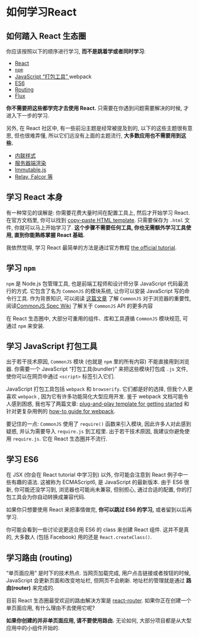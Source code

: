 # 如何学习React

## 如何踏入 React 生态圈

你应该按照以下的顺序进行学习, **而不是跳着学或者同时学习**:

- [React](https://github.com/petehunt/react-howto/blob/master/README-zh.md#user-content-%E5%AD%A6%E4%B9%A0-react-%E6%9C%AC%E8%BA%AB)
- [`npm`](https://github.com/petehunt/react-howto/blob/master/README-zh.md#user-content-%E5%AD%A6%E4%B9%A0-npm)
- [JavaScript “打包工具” ](https://github.com/petehunt/react-howto/blob/master/README-zh.md#user-content-%E5%AD%A6%E4%B9%A0-javascript-%E6%89%93%E5%8C%85%E5%B7%A5%E5%85%B7) webpack
- [ES6](https://github.com/petehunt/react-howto/blob/master/README-zh.md#user-content-%E5%AD%A6%E4%B9%A0-es6)
- [Routing](https://github.com/petehunt/react-howto/blob/master/README-zh.md#user-content-%E5%AD%A6%E4%B9%A0%E8%B7%AF%E7%94%B1-routing)
- [Flux](https://github.com/petehunt/react-howto/blob/master/README-zh.md#user-content-%E5%AD%A6%E4%B9%A0-flux)

**你不需要把这些都学完才去使用 React.** 只需要在你遇到问题需要解决的时候, 才进入下一步的学习.

另外, 在 React 社区中, 有一些前沿主题是经常被提及到的, 以下的这些主题很有意思, 但也很难弄懂, 所以它们远没有上面的主题流行, **大多数应用也不需要用到这些.**

- [内联样式](https://github.com/petehunt/react-howto/blob/master/README-zh.md#user-content-%E5%AD%A6%E4%B9%A0%E5%86%85%E8%81%94%E6%A0%B7%E5%BC%8F)
- [服务器端渲染](https://github.com/petehunt/react-howto/blob/master/README-zh.md#user-content-%E5%AD%A6%E4%B9%A0%E6%9C%8D%E5%8A%A1%E5%99%A8%E7%AB%AF%E6%B8%B2%E6%9F%93)
- [Immutable.js](https://github.com/petehunt/react-howto/blob/master/README-zh.md#user-content-%E5%AD%A6%E4%B9%A0-immutablejs)
- [Relay, Falcor 等](https://github.com/petehunt/react-howto/blob/master/README-zh.md#user-content-%E5%AD%A6%E4%B9%A0-relay-falcor-%E7%AD%89)



## 学习 React 本身

有一种常见的误解是: 你需要花费大量时间在配置工具上, 然后才开始学习 React. 在官方文档里, 你可以找到 [copy-paste HTML template](https://facebook.github.io/react/docs/getting-started.html#quick-start-without-npm). 只需要保存为 `.html` 文件, 你就可以马上开始学习了. **这个步骤不需要任何工具, 你也无需额外学习工具使用, 直到你能熟练掌握 React 基础.**

我依然觉得, 学习 React 最简单的方法是通过官方教程 [the official tutorial](https://facebook.github.io/react/docs/tutorial.html).

## 学习 `npm`

`npm` 是 Node.js 包管理工具, 也是前端工程师和设计师分享 JavaScript 代码最流行的方式. 它包含了名为 `CommonJS` 的模块系统, 让你可以安装 JavaScript 写的命令行工具. 作为背景知识, 可以阅读 [这篇文章](http://0fps.net/2013/01/22/commonjs-why-and-how/) 了解 `CommonJS` 对于浏览器的重要性, 阅读[CommonJS Spec Wiki](http://wiki.commonjs.org/wiki/Introduction) 了解关于 `CommonJS` API 的更多内容

在 React 生态圈中, 大部分可重用的组件、库和工具遵循 `CommonJS` 模块规范, 可通过 `npm` 来安装.

## 学习 JavaScript 打包工具

出于若干技术原因, `CommonJS` 模块 (也就是 `npm` 里的所有内容) 不能直接用到浏览器. 你需要一个 JavaScript “打包工具(bundler)” 来把这些模块打包成 `.js` 文件, 使你可以在网页中通过 `<script>` 标签引入它们.

JavaScript 打包工具包括 `webpack` 和 `browserify`. 它们都是好的选择, 但我个人更喜欢 `webpack` , 因为它有许多功能简化大型应用开发. 鉴于 webpack 文档可能令人感到困惑, 我也写了两篇文章: [plug-and-play template for getting started](https://github.com/petehunt/react-webpack-template) 和针对更复杂用例的 [how-to guide for webpack](https://github.com/petehunt/webpack-howto).

要记住的一点: `CommonJS` 使用了 `require()` 函数来引入模块, 因此许多人对此感到疑惑, 并认为需要导入 `require.js` 到工程里. 出于若干技术原因, 我建议你避免使用 `require.js`. 它在 React 生态圈并不流行.

## 学习 ES6

在 JSX (你会在 React tutorial 中学习到) 以外, 你可能会注意到 React 例子中一些有趣的语法. 这被称为 ECMAScript6, 是 JavaScript 的最新版本. 由于 ES6 很新, 你可能还没学习到, 浏览器也可能尚未兼容, 但别担心, 通过合适的配置, 你的打包工具会为你自动转换成兼容代码.

如果你只想要使用 React 来把事情做完, **你可以跳过 ES6 的学习,** 或者留到以后再学习.

你可能会看到一些讨论说更适合用 ES6 的 class 来创建 React 组件. 这并不是真的, 大多数人 (包括 Facebook) 用的还是 `React.createClass()`.

## 学习路由 (routing)

“单页面应用” 是时下的技术热点. 当网页加载完成, 用户点击链接或者按钮的时候, JavaScript 会更新页面和改变地址栏, 但网页不会刷新. 地址栏的管理就是通过 **路由(router)** 来完成的.

目前 React 生态圈最受欢迎的路由解决方案是 [react-router](https://github.com/rackt/react-router). 如果你正在创建一个单页面应用, 有什么理由不去使用它呢?

**如果你创建的并非单页面应用, 请不要使用路由.** 无论如何, 大部分项目都是从大型应用中的小组件开始的.